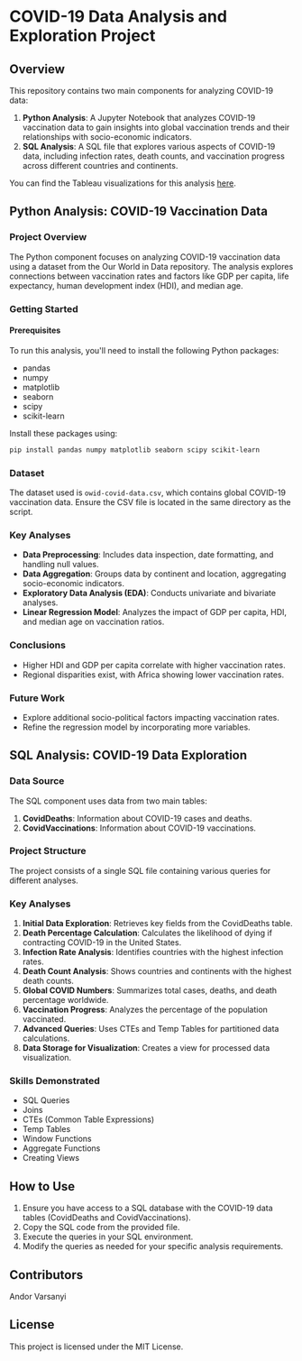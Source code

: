 
# COVID-19 Data Analysis and Exploration Project

## Overview

This repository contains two main components for analyzing COVID-19 data:

1. **Python Analysis**: A Jupyter Notebook that analyzes COVID-19 vaccination data to gain insights into global vaccination trends and their relationships with socio-economic indicators.
2. **SQL Analysis**: A SQL file that explores various aspects of COVID-19 data, including infection rates, death counts, and vaccination progress across different countries and continents.

You can find the Tableau visualizations for this analysis [here](https://public.tableau.com/app/profile/andor.varsanyi5689/viz/COVID-19_17283452139880/Dashboard).


## Python Analysis: COVID-19 Vaccination Data

### Project Overview

The Python component focuses on analyzing COVID-19 vaccination data using a dataset from the Our World in Data repository. The analysis explores connections between vaccination rates and factors like GDP per capita, life expectancy, human development index (HDI), and median age.

### Getting Started

#### Prerequisites

To run this analysis, you'll need to install the following Python packages:

- pandas
- numpy
- matplotlib
- seaborn
- scipy
- scikit-learn

Install these packages using:

```bash
pip install pandas numpy matplotlib seaborn scipy scikit-learn
```

### Dataset

The dataset used is `owid-covid-data.csv`, which contains global COVID-19 vaccination data. Ensure the CSV file is located in the same directory as the script.

### Key Analyses

- **Data Preprocessing**: Includes data inspection, date formatting, and handling null values.
- **Data Aggregation**: Groups data by continent and location, aggregating socio-economic indicators.
- **Exploratory Data Analysis (EDA)**: Conducts univariate and bivariate analyses.
- **Linear Regression Model**: Analyzes the impact of GDP per capita, HDI, and median age on vaccination ratios.

### Conclusions

- Higher HDI and GDP per capita correlate with higher vaccination rates.
- Regional disparities exist, with Africa showing lower vaccination rates.

### Future Work

- Explore additional socio-political factors impacting vaccination rates.
- Refine the regression model by incorporating more variables.

## SQL Analysis: COVID-19 Data Exploration

### Data Source

The SQL component uses data from two main tables:
1. **CovidDeaths**: Information about COVID-19 cases and deaths.
2. **CovidVaccinations**: Information about COVID-19 vaccinations.

### Project Structure

The project consists of a single SQL file containing various queries for different analyses.

### Key Analyses

1. **Initial Data Exploration**: Retrieves key fields from the CovidDeaths table.
2. **Death Percentage Calculation**: Calculates the likelihood of dying if contracting COVID-19 in the United States.
3. **Infection Rate Analysis**: Identifies countries with the highest infection rates.
4. **Death Count Analysis**: Shows countries and continents with the highest death counts.
5. **Global COVID Numbers**: Summarizes total cases, deaths, and death percentage worldwide.
6. **Vaccination Progress**: Analyzes the percentage of the population vaccinated.
7. **Advanced Queries**: Uses CTEs and Temp Tables for partitioned data calculations.
8. **Data Storage for Visualization**: Creates a view for processed data visualization.

### Skills Demonstrated

- SQL Queries
- Joins
- CTEs (Common Table Expressions)
- Temp Tables
- Window Functions
- Aggregate Functions
- Creating Views

## How to Use

1. Ensure you have access to a SQL database with the COVID-19 data tables (CovidDeaths and CovidVaccinations).
2. Copy the SQL code from the provided file.
3. Execute the queries in your SQL environment.
4. Modify the queries as needed for your specific analysis requirements.

## Contributors

Andor Varsanyi

## License

This project is licensed under the MIT License.
